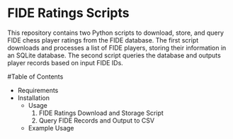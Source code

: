 # FIDE Ratings Scripts

This repository contains two Python scripts to download, store, and query FIDE chess player ratings from the FIDE database. The first script downloads and processes a list of FIDE players, storing their information in an SQLite database. The second script queries the database and outputs player records based on input FIDE IDs.

#Table of Contents

* Requirements
* Installation
  * Usage
    1. FIDE Ratings Download and Storage Script
    1. Query FIDE Records and Output to CSV
  * Example Usage
